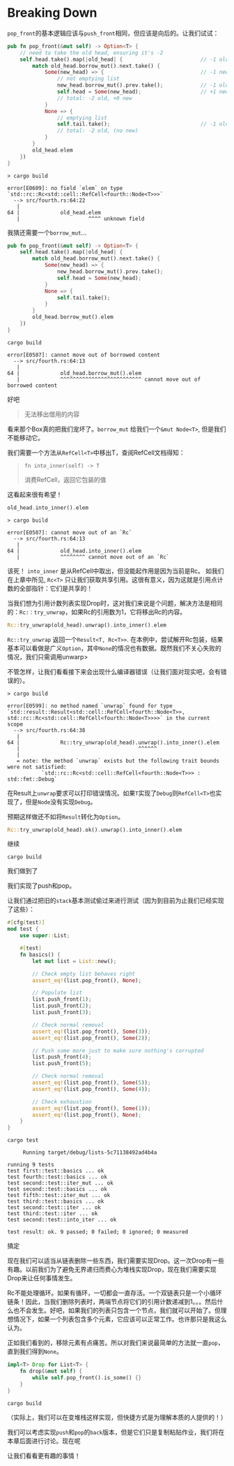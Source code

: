 # Breaking Down

`pop_front`的基本逻辑应该与`push_front`相同，但应该是向后的。让我们试试：

```rust ,ignore
pub fn pop_front(&mut self) -> Option<T> {
    // need to take the old head, ensuring it's -2
    self.head.take().map(|old_head| {                         // -1 old
        match old_head.borrow_mut().next.take() {
            Some(new_head) => {                               // -1 new
                // not emptying list
                new_head.borrow_mut().prev.take();            // -1 old
                self.head = Some(new_head);                   // +1 new
                // total: -2 old, +0 new
            }
            None => {
                // emptying list
                self.tail.take();                             // -1 old
                // total: -2 old, (no new)
            }
        }
        old_head.elem
    })
}
```

```text
> cargo build

error[E0609]: no field `elem` on type `std::rc::Rc<std::cell::RefCell<fourth::Node<T>>>`
  --> src/fourth.rs:64:22
   |
64 |             old_head.elem
   |                      ^^^^ unknown field
```

我猜还需要一个`borrow_mut`...

```rust ,ignore
pub fn pop_front(&mut self) -> Option<T> {
    self.head.take().map(|old_head| {
        match old_head.borrow_mut().next.take() {
            Some(new_head) => {
                new_head.borrow_mut().prev.take();
                self.head = Some(new_head);
            }
            None => {
                self.tail.take();
            }
        }
        old_head.borrow_mut().elem
    })
}
```

```text
cargo build

error[E0507]: cannot move out of borrowed content
  --> src/fourth.rs:64:13
   |
64 |             old_head.borrow_mut().elem
   |             ^^^^^^^^^^^^^^^^^^^^^^^^^^ cannot move out of borrowed content
```

好吧

> 无法移出借用的内容

看来那个Box真的把我们宠坏了。`borrow_mut` 给我们一个`&mut Node<T>`, 但是我们不能移动它。

我们需要一个方法从`RefCell<T>`中移出T，查阅RefCell文档得知：

> `fn into_inner(self) -> T`
>
> 消费RefCell，返回它包装的值

这看起来很有希望！

```rust ,ignore
old_head.into_inner().elem
```

```text
> cargo build

error[E0507]: cannot move out of an `Rc`
  --> src/fourth.rs:64:13
   |
64 |             old_head.into_inner().elem
   |             ^^^^^^^^ cannot move out of an `Rc`
```

该死！ `into_inner` 是从RefCell中取出，但没能起作用是因为当前是Rc。 如我们在上章中所见, `Rc<T>` 只让我们获取共享引用。这很有意义，因为这就是引用点计数的全部指针：它们是共享的！

当我们想为引用计数列表实现Drop时，这对我们来说是个问题，解决方法是相同的：`Rc:：try_unwrap`，如果Rc的引用数为1，它将移出Rc的内容。

```rust ,ignore
Rc::try_unwrap(old_head).unwrap().into_inner().elem
```

`Rc::try_unwrap` 返回一个`Result<T, Rc<T>>`. 在本例中，尝试解开Rc包装，结果基本可以看做是广义`Option`，其中`None`的情况也有数据。既然我们不关心失败的情况，我们只需调用unwarp>

不管怎样，让我们看看接下来会出现什么编译器错误（让我们面对现实吧，会有错误的）。

```text
> cargo build

error[E0599]: no method named `unwrap` found for type `std::result::Result<std::cell::RefCell<fourth::Node<T>>, std::rc::Rc<std::cell::RefCell<fourth::Node<T>>>>` in the current scope
  --> src/fourth.rs:64:38
   |
64 |             Rc::try_unwrap(old_head).unwrap().into_inner().elem
   |                                      ^^^^^^
   |
   = note: the method `unwrap` exists but the following trait bounds were not satisfied:
           `std::rc::Rc<std::cell::RefCell<fourth::Node<T>>> : std::fmt::Debug`
```

在Result上`unwrap`要求可以打印错误情况。如果`T`实现了`Debug`则`RefCell<T>`也实现了，但是`Node`没有实现`Debug`。

预期这样做还不如将`Result`转化为`Option`。

```rust ,ignore
Rc::try_unwrap(old_head).ok().unwrap().into_inner().elem
```

继续

```text
cargo build

```

我们做到了

我们实现了push和pop。

让我们通过把旧的`stack`基本测试偷过来进行测试（因为到目前为止我们已经实现了这些）：

```rust ,ignore
#[cfg(test)]
mod test {
    use super::List;

    #[test]
    fn basics() {
        let mut list = List::new();

        // Check empty list behaves right
        assert_eq!(list.pop_front(), None);

        // Populate list
        list.push_front(1);
        list.push_front(2);
        list.push_front(3);

        // Check normal removal
        assert_eq!(list.pop_front(), Some(3));
        assert_eq!(list.pop_front(), Some(2));

        // Push some more just to make sure nothing's corrupted
        list.push_front(4);
        list.push_front(5);

        // Check normal removal
        assert_eq!(list.pop_front(), Some(5));
        assert_eq!(list.pop_front(), Some(4));

        // Check exhaustion
        assert_eq!(list.pop_front(), Some(1));
        assert_eq!(list.pop_front(), None);
    }
}
```

```text
cargo test

     Running target/debug/lists-5c71138492ad4b4a

running 9 tests
test first::test::basics ... ok
test fourth::test::basics ... ok
test second::test::iter_mut ... ok
test second::test::basics ... ok
test fifth::test::iter_mut ... ok
test third::test::basics ... ok
test second::test::iter ... ok
test third::test::iter ... ok
test second::test::into_iter ... ok

test result: ok. 9 passed; 0 failed; 0 ignored; 0 measured

```

搞定

现在我们可以适当从链表删除一些东西，我们需要实现Drop。这一次Drop有一些有趣。以前我们为了避免无界递归而费心为堆栈实现Drop，现在我们需要实现Drop来让任何事情发生。

Rc不能处理循环。如果有循环，一切都会一直存活。一个双链表只是一个小循环链条！因此，当我们删除列表时，两端节点将它们的引用计数递减到1。。。然后什么也不会发生。好吧，如果我们的列表只包含一个节点，我们就可以开始了。但理想情况下，如果一个列表包含多个元素，它应该可以正常工作。也许那只是我这么认为。

正如我们看到的，移除元素有点痛苦。所以对我们来说最简单的方法就一直`pop`，直到我们得到`None`。

```rust ,ignore
impl<T> Drop for List<T> {
    fn drop(&mut self) {
        while self.pop_front().is_some() {}
    }
}
```

```text
cargo build

```

（实际上，我们可以在变堆栈这样实现，但快捷方式是为理解本质的人提供的！）

我们可以考虑实现`push`和`pop`的`back`版本，但是它们只是复制粘贴作业，我们将在本章后面进行讨论。现在呢

让我们看看更有趣的事情！


[refcell]: https://doc.rust-lang.org/std/cell/struct.RefCell.html
[multirust]: https://github.com/brson/multirust
[downloads]: https://www.rust-lang.org/install.html

